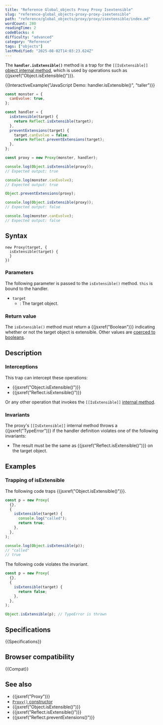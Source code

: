 ```yaml
---
title: "Reference Global_objects Proxy Proxy Isextensible"
slug: "reference-global_objects-proxy-proxy-isextensible"
path: "reference/global_objects/proxy/proxy/isextensible/index.md"
wordCount: 280
readingTime: 2
codeBlocks: 4
difficulty: "advanced"
category: "Reference"
tags: ["objects"]
lastModified: "2025-08-02T14:03:23.624Z"
---
```



The **`handler.isExtensible()`** method is a trap for the `[[IsExtensible]]` [object internal method](/en-US/docs/Web/JavaScript/Reference/Global_Objects/Proxy#object_internal_methods), which is used by operations such as {{jsxref("Object.isExtensible()")}}.

{{InteractiveExample("JavaScript Demo: handler.isExtensible()", "taller")}}

```js interactive-example
const monster = {
  canEvolve: true,
};

const handler = {
  isExtensible(target) {
    return Reflect.isExtensible(target);
  },
  preventExtensions(target) {
    target.canEvolve = false;
    return Reflect.preventExtensions(target);
  },
};

const proxy = new Proxy(monster, handler);

console.log(Object.isExtensible(proxy));
// Expected output: true

console.log(monster.canEvolve);
// Expected output: true

Object.preventExtensions(proxy);

console.log(Object.isExtensible(proxy));
// Expected output: false

console.log(monster.canEvolve);
// Expected output: false
```

## Syntax

```js-nolint
new Proxy(target, {
  isExtensible(target) {
  }
})
```

### Parameters

The following parameter is passed to the `isExtensible()` method. `this` is bound to the handler.

- `target`
  - : The target object.

### Return value

The `isExtensible()` method must return a {{jsxref("Boolean")}} indicating whether or not the target object is extensible. Other values are [coerced to booleans](/en-US/docs/Web/JavaScript/Reference/Global_Objects/Boolean#boolean_coercion).

## Description

### Interceptions

This trap can intercept these operations:

- {{jsxref("Object.isExtensible()")}}
- {{jsxref("Reflect.isExtensible()")}}

Or any other operation that invokes the `[[IsExtensible]]` [internal method](/en-US/docs/Web/JavaScript/Reference/Global_Objects/Proxy#object_internal_methods).

### Invariants

The proxy's `[[IsExtensible]]` internal method throws a {{jsxref("TypeError")}} if the handler definition violates one of the following invariants:

- The result must be the same as {{jsxref("Reflect.isExtensible()")}} on the target object.

## Examples

### Trapping of isExtensible

The following code traps {{jsxref("Object.isExtensible()")}}.

```js
const p = new Proxy(
  {},
  {
    isExtensible(target) {
      console.log("called");
      return true;
    },
  },
);

console.log(Object.isExtensible(p));
// "called"
// true
```

The following code violates the invariant.

```js example-bad
const p = new Proxy(
  {},
  {
    isExtensible(target) {
      return false;
    },
  },
);

Object.isExtensible(p); // TypeError is thrown
```

## Specifications

{{Specifications}}

## Browser compatibility

{{Compat}}

## See also

- {{jsxref("Proxy")}}
- [`Proxy()` constructor](/en-US/docs/Web/JavaScript/Reference/Global_Objects/Proxy/Proxy)
- {{jsxref("Object.isExtensible()")}}
- {{jsxref("Reflect.isExtensible()")}}
- {{jsxref("Reflect.preventExtensions()")}}
